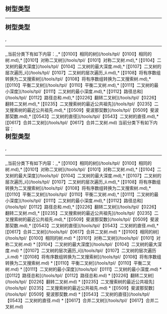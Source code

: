 <div style="font-size: 20px; margin-bottom: 15px; font-weight: bold;">树型类型</div>
<hr style="height: 1px; margin: 1em 0px;" />
<div style="font-size: 20px; margin-bottom: 15px; font-weight: bold;">树型类型</div>,<hr style="height: 1px; margin: 1em 0px;" />,,当前分类下有如下内容：,,* [【0100】相同的树](/tools/tpl/【0100】相同的树.md),* [【0101】对称二叉树](/tools/tpl/【0101】对称二叉树.md),* [【0104】二叉树的最大深度](/tools/tpl/【0104】二叉树的最大深度.md),* [【0107】二叉树的层次遍历_ii](/tools/tpl/【0107】二叉树的层次遍历_ii.md),* [【0108】将有序数组转换为二叉搜索树](/tools/tpl/【0108】将有序数组转换为二叉搜索树.md),* [【0110】平衡二叉树](/tools/tpl/【0110】平衡二叉树.md),* [【0111】二叉树的最小深度](/tools/tpl/【0111】二叉树的最小深度.md),* [【0112】路径总和](/tools/tpl/【0112】路径总和.md),* [【0226】翻转二叉树](/tools/tpl/【0226】翻转二叉树.md),* [【0235】二叉搜索树的最近公共祖先](/tools/tpl/【0235】二叉搜索树的最近公共祖先.md),* [【0509】斐波那契数](/tools/tpl/【0509】斐波那契数.md),* [【0543】二叉树的直径](/tools/tpl/【0543】二叉树的直径.md),* [【0617】合并二叉树](/tools/tpl/【0617】合并二叉树.md)
当前分类下有如下内容：
<div style="font-size: 20px; margin-bottom: 15px; font-weight: bold;">树型类型</div>,<hr style="height: 1px; margin: 1em 0px;" />,,当前分类下有如下内容：,,* [【0100】相同的树](/tools/tpl/【0100】相同的树.md),* [【0101】对称二叉树](/tools/tpl/【0101】对称二叉树.md),* [【0104】二叉树的最大深度](/tools/tpl/【0104】二叉树的最大深度.md),* [【0107】二叉树的层次遍历_ii](/tools/tpl/【0107】二叉树的层次遍历_ii.md),* [【0108】将有序数组转换为二叉搜索树](/tools/tpl/【0108】将有序数组转换为二叉搜索树.md),* [【0110】平衡二叉树](/tools/tpl/【0110】平衡二叉树.md),* [【0111】二叉树的最小深度](/tools/tpl/【0111】二叉树的最小深度.md),* [【0112】路径总和](/tools/tpl/【0112】路径总和.md),* [【0226】翻转二叉树](/tools/tpl/【0226】翻转二叉树.md),* [【0235】二叉搜索树的最近公共祖先](/tools/tpl/【0235】二叉搜索树的最近公共祖先.md),* [【0509】斐波那契数](/tools/tpl/【0509】斐波那契数.md),* [【0543】二叉树的直径](/tools/tpl/【0543】二叉树的直径.md),* [【0617】合并二叉树](/tools/tpl/【0617】合并二叉树.md)
* [【0100】相同的树](/tools/tpl/【0100】相同的树.md)
* [【0101】对称二叉树](/tools/tpl/【0101】对称二叉树.md)
* [【0104】二叉树的最大深度](/tools/tpl/【0104】二叉树的最大深度.md)
* [【0107】二叉树的层次遍历_ii](/tools/tpl/【0107】二叉树的层次遍历_ii.md)
* [【0108】将有序数组转换为二叉搜索树](/tools/tpl/【0108】将有序数组转换为二叉搜索树.md)
* [【0110】平衡二叉树](/tools/tpl/【0110】平衡二叉树.md)
* [【0111】二叉树的最小深度](/tools/tpl/【0111】二叉树的最小深度.md)
* [【0112】路径总和](/tools/tpl/【0112】路径总和.md)
* [【0226】翻转二叉树](/tools/tpl/【0226】翻转二叉树.md)
* [【0235】二叉搜索树的最近公共祖先](/tools/tpl/【0235】二叉搜索树的最近公共祖先.md)
* [【0509】斐波那契数](/tools/tpl/【0509】斐波那契数.md)
* [【0543】二叉树的直径](/tools/tpl/【0543】二叉树的直径.md)
* [【0617】合并二叉树](/tools/tpl/【0617】合并二叉树.md)